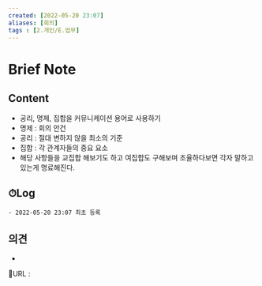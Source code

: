 ```yaml
---
created: [2022-05-20 23:07]
aliases: [회의]
tags : [2.개인/E.업무]
---
```


# Brief Note
## Content
- 공리, 명제, 집합을 커뮤니케이션 용어로 사용하기
- 명제 : 회의 안건
- 공리 : 절대 변하지 않을 최소의 기준
- 집합 : 각 관계자들의 중요 요소
- 해당 사항들을 교집합 해보기도 하고 여집합도 구해보며 조율하다보면 각자 말하고 있는게 명료해진다.

## ⏱Log
	- 2022-05-20 23:07 최초 등록

## 의견
-


📙URL :